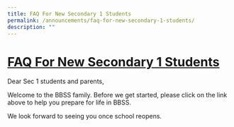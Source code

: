 ```yaml
---
title: FAQ For New Secondary 1 Students
permalink: /announcements/faq-for-new-secondary-1-students/
description: ""
---
```

# <a href="/useful-resources/Students/faq-for-new-secondary-1-students/" target="_blank">FAQ For New Secondary 1 Students</a>

Dear Sec 1 students and parents,

Welcome to the BBSS family.
Before we get started, please click on the link above to help you prepare for life in BBSS.

We look forward to seeing you once school reopens.